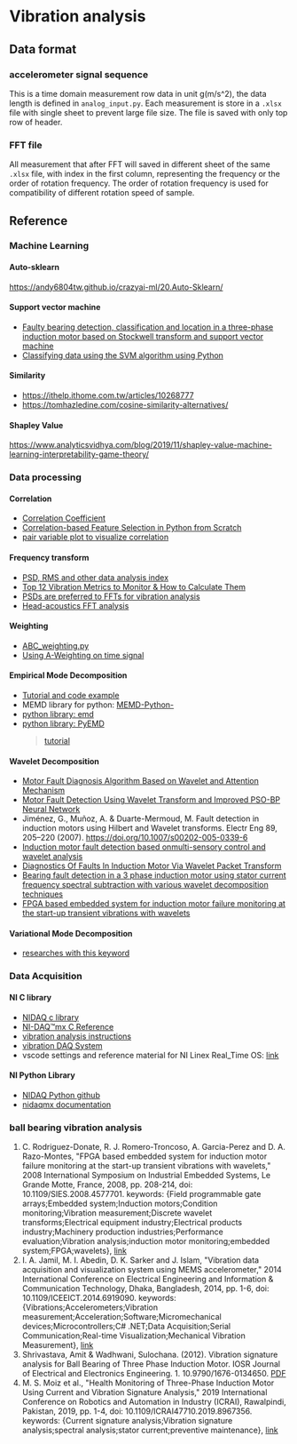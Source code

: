 # Vibration analysis

## Data format

### accelerometer signal sequence

This is a time domain measurement row data in unit g(m/s^2), the data length is defined in `analog_input.py`.
Each measurement is store in a `.xlsx` file with single sheet to prevent large file size. The file is saved with only top row of header.

### FFT file

All measurement that after FFT will saved in different sheet of the same `.xlsx` file, with index in the first column, representing the frequency or the order of rotation frequency. The order of rotation frequency is used for compatibility of different rotation speed of sample.

## Reference

### Machine Learning

#### Auto-sklearn
https://andy6804tw.github.io/crazyai-ml/20.Auto-Sklearn/

#### Support vector machine

* [Faulty bearing detection, classification and location in a three-phase induction motor based on Stockwell transform and support vector machine](https://www.sciencedirect.com/science/article/abs/pii/S0263224118308418)
* [Classifying data using the SVM algorithm using Python](https://developer.ibm.com/tutorials/awb-classifying-data-svm-algorithm-python/)

#### Similarity
* https://ithelp.ithome.com.tw/articles/10268777
* https://tomhazledine.com/cosine-similarity-alternatives/

#### Shapley Value
https://www.analyticsvidhya.com/blog/2019/11/shapley-value-machine-learning-interpretability-game-theory/


### Data processing

#### Correlation

* [Correlation Coefficient](https://mathworld.wolfram.com/CorrelationCoefficient.html)
* [Correlation-based Feature Selection in Python from Scratch](https://johfischer.com/2021/08/06/correlation-based-feature-selection-in-python-from-scratch/)
* [pair variable plot to visualize correlation](https://stackoverflow.com/questions/55113349/how-to-calculate-the-correlation-of-all-features-with-the-target-variable-binar)

#### Frequency transform

* [PSD, RMS and other data analysis index](https://info.endaq.com/hubfs/Plots/enDAQ-Vibration-Monitoring-Metrics-Case-Western-Bearing-Data_2.html#Appendix)
* [Top 12 Vibration Metrics to Monitor & How to Calculate Them](https://blog.endaq.com/top-vibration-metrics-to-monitor-how-to-calculate-them)
* [PSDs are preferred to FFTs for vibration analysis](https://blog.endaq.com/why-the-power-spectral-density-psd-is-the-gold-standard-of-vibration-analysis)
* [Head-acoustics FFT analysis](https://cdn.head-acoustics.com/fileadmin/data/global/Application-Notes/SVP/FFT-Octave-Analysis-Wavelet-02.2018.pdf)

#### Weighting

* [ABC_weighting.py](https://github.com/endolith/waveform-analysis/blob/master/waveform_analysis/weighting_filters/ABC_weighting.py)
* [Using A-Weighting on time signal](https://stackoverflow.com/questions/65842795/using-a-weighting-on-time-signal)

#### Empirical Mode Decomposition

* [Tutorial and code example](https://www.youtube.com/watch?v=eiqsAGlAPYY&list=PLkoI-nNk12tsAiwQ1vdkHUVzsf0KvzOf_&index=5)
* MEMD library for python: [MEMD-Python-](https://github.com/mariogrune/MEMD-Python-/tree/master)
* [python library: emd](https://emd.readthedocs.io/en/stable/index.html)
* [python library: PyEMD](https://pyemd.readthedocs.io/en/latest/search.html?q=multivariate&check_keywords=yes&area=default#)
    >[tutorial](https://zhuanlan.zhihu.com/p/581693595)

#### Wavelet Decomposition

* [Motor Fault Diagnosis Algorithm Based on Wavelet and Attention Mechanism](https://onlinelibrary.wiley.com/doi/10.1155/2021/3782446#abstract)
* [Motor Fault Detection Using Wavelet Transform and Improved PSO-BP Neural Network](https://www.mdpi.com/2227-9717/8/10/1322)
* Jiménez, G., Muñoz, A. & Duarte-Mermoud, M. Fault detection in induction motors using Hilbert and Wavelet transforms. Electr Eng 89, 205–220 (2007). https://doi.org/10.1007/s00202-005-0339-6
* [Induction motor fault detection based onmulti-sensory control and wavelet analysis](https://ietresearch.onlinelibrary.wiley.com/doi/epdf/10.1049/iet-epa.2020.0030)
* [Diagnostics Of Faults In Induction Motor Via Wavelet Packet 
Transform](https://www.iosrjournals.org/iosr-jvlsi/papers/Conf-ICETETR-2016/Volume%201/1.%2001-06.pdf)
* [Bearing fault detection in a 3 phase induction motor using stator current frequency spectral subtraction with various wavelet decomposition techniques](https://www.sciencedirect.com/science/article/pii/S2090447917300771)
* [FPGA based embedded system for induction motor failure monitoring at the start-up transient vibrations with wavelets](https://ieeexplore.ieee.org/document/4577701)

#### Variational Mode Decomposition

* [researches with this keyword](https://www.sciencedirect.com/topics/engineering/variational-mode-decomposition#:~:text=Variational%20mode%20decomposition%20%28VMD%29%20is%20the%20latest%20signal,detection%20method%20is%20reported%20in%20Ref.%20%5B61%20%5D.)

### Data Acquisition

#### NI C library

* [NIDAQ c library](https://www.ni.com/en/support/documentation/supplemental/21/using-ni-daqmx-in-text-based-programming-environments.html)
* [NI-DAQ™mx C Reference](https://www.ni.com/docs/zh-TW/bundle/ni-daqmx-c-api-ref/page/cdaqmx/related_documentation.html)
* [vibration analysis instructions](https://hecoinc.com/the-importance-of-route-based-data-acquisition-series/)
* [vibration DAQ System](https://dataloggerinc.com/data-acquisition-systems/vibration-daq-systems/)
* vscode settings and reference material for NI Linex Real_Time OS: [link](https://github.com/edavis0/nidaqmx-c-examples?tab=readme-ov-file)

#### NI Python Library

* [NIDAQ Python github](https://github.com/ni/nidaqmx-python/blob/master/examples/counter_in/read_freq.py)
* [nidaqmx documentation](https://nidaqmx-python.readthedocs.io/en/latest/task_channels.html#nidaqmx.task.channels.CIChannel.ci_freq_term_cfg)

### ball bearing vibration analysis

1. C. Rodriguez-Donate, R. J. Romero-Troncoso, A. Garcia-Perez and D. A. Razo-Montes, "FPGA based embedded system for induction motor failure monitoring at the start-up transient vibrations with wavelets," 2008 International Symposium on Industrial Embedded Systems, Le Grande Motte, France, 2008, pp. 208-214, doi: 10.1109/SIES.2008.4577701. keywords: {Field programmable gate arrays;Embedded system;Induction motors;Condition monitoring;Vibration measurement;Discrete wavelet transforms;Electrical equipment industry;Electrical products industry;Machinery production industries;Performance evaluation;Vibration analysis;induction motor monitoring;embedded system;FPGA;wavelets}, [link](https://ieeexplore.ieee.org/document/4577701) 
2. I. A. Jamil, M. I. Abedin, D. K. Sarker and J. Islam, "Vibration data acquisition and visualization system using MEMS accelerometer," 2014 International Conference on Electrical Engineering and Information & Communication Technology, Dhaka, Bangladesh, 2014, pp. 1-6, doi: 10.1109/ICEEICT.2014.6919090. keywords: {Vibrations;Accelerometers;Vibration measurement;Acceleration;Software;Micromechanical devices;Microcontrollers;C# .NET;Data Acquisition;Serial Communication;Real-time Visualization;Mechanical Vibration Measurement}, [link](https://ieeexplore.ieee.org/document/6919090)
3. Shrivastava, Amit & Wadhwani, Sulochana. (2012). Vibration signature analysis for Ball Bearing of Three Phase Induction Motor. IOSR Journal of Electrical and Electronics Engineering. 1. 10.9790/1676-0134650. [PDF](https://www.iosrjournals.org/iosr-jeee/Papers/vol1-issue3/G0134650.pdf)
4. M. S. Moiz et al., "Health Monitoring of Three-Phase Induction Motor Using Current and Vibration Signature Analysis," 2019 International Conference on Robotics and Automation in Industry (ICRAI), Rawalpindi, Pakistan, 2019, pp. 1-4, doi: 10.1109/ICRAI47710.2019.8967356. keywords: {Current signature analysis;Vibration signature analysis;spectral analysis;stator current;preventive maintenance}, [link](https://ieeexplore.ieee.org/document/8967356)
